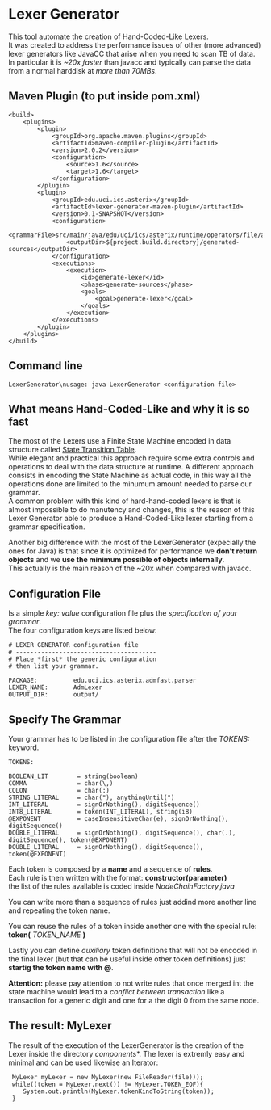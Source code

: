 Lexer Generator
===============

This tool automate the creation of Hand-Coded-Like Lexers.   
It was created to address the performance issues of other (more advanced) lexer generators like JavaCC that arise when you need to scan TB of data. In particular it is *~20x faster* than javacc and typically can parse the data from a normal harddisk at *more than 70MBs*.


Maven Plugin (to put inside pom.xml)
-------------------------------------
    <build>
        <plugins>
            <plugin>
                <groupId>org.apache.maven.plugins</groupId>
                <artifactId>maven-compiler-plugin</artifactId>
                <version>2.0.2</version>
                <configuration>
                    <source>1.6</source>
                    <target>1.6</target>
                </configuration>
            </plugin>
            <plugin>
                <groupId>edu.uci.ics.asterix</groupId>
                <artifactId>lexer-generator-maven-plugin</artifactId>
                <version>0.1-SNAPSHOT</version>
                <configuration>
                    <grammarFile>src/main/java/edu/uci/ics/asterix/runtime/operators/file/adm/adm.grammar</grammarFile>
                    <outputDir>${project.build.directory}/generated-sources</outputDir>
                </configuration>
                <executions>
                    <execution>
                        <id>generate-lexer</id>
                        <phase>generate-sources</phase>
                        <goals>
                            <goal>generate-lexer</goal>
                        </goals>
                    </execution>
                </executions>
            </plugin>
        </plugins>
    </build>


Command line
-------------
    LexerGenerator\nusage: java LexerGenerator <configuration file>



What means Hand-Coded-Like and why it is so fast
------------------------------------------------
The most of the Lexers use a Finite State Machine encoded in data structure called [State Transition Table](http://en.wikipedia.org/wiki/State_transition_table).   
While elegant and practical this approach require some extra controls and operations to deal with the data structure at runtime. A different approach consists in encoding the State Machine as actual code, in this way all the operations done are limited to the minumum amount needed to parse our grammar.   
A common problem with this kind of hard-hand-coded lexers is that is almost impossible to do manutency and changes, this is the reason of this Lexer Generator able to produce a Hand-Coded-Like lexer starting from a grammar specification.

Another big difference with the most of the LexerGenerator (expecially the ones for Java) is that since it is optimized for performance we **don't return objects** and we **use the minimum possible of objects internally**.    
This actually is the main reason of the ~20x when compared with javacc.


Configuration File
------------------
Is a simple *key: value* configuration file plus the *specification of your grammar*.   
The four configuration keys are listed below:

    # LEXER GENERATOR configuration file
    # ---------------------------------------
    # Place *first* the generic configuration
    # then list your grammar.

    PACKAGE:          edu.uci.ics.asterix.admfast.parser
    LEXER_NAME:       AdmLexer
    OUTPUT_DIR:       output/


Specify The Grammar
-------------------
Your grammar has to be listed in the configuration file after the *TOKENS:* keyword.

    TOKENS:

    BOOLEAN_LIT        = string(boolean)
    COMMA              = char(\,)
    COLON              = char(:)
    STRING_LITERAL     = char("), anythingUntil(")
    INT_LITERAL        = signOrNothing(), digitSequence()
    INT8_LITERAL       = token(INT_LITERAL), string(i8)
    @EXPONENT          = caseInsensitiveChar(e), signOrNothing(), digitSequence()
    DOUBLE_LITERAL     = signOrNothing(), digitSequence(), char(.), digitSequence(), token(@EXPONENT)
    DOUBLE_LITERAL     = signOrNothing(), digitSequence(), token(@EXPONENT)

Each token is composed by a **name** and a sequence of **rules**.   
Each rule is then written with the format: **constructor(parameter)**  
the list of the rules available is coded inside *NodeChainFactory.java*

You can write more than a sequence of rules just addind more another line and repeating the token name.

You can reuse the rules of a token inside another one with the special rule: **token(** *TOKEN_NAME* **)**

Lastly you can define *auxiliary* token definitions that will not be encoded in the final lexer (but that can be useful inside other token definitions) just **startig the token name with @**.

**Attention:** please pay attention to not write rules that once merged int the state machine would lead to a *conflict between transaction* like a transaction for a generic digit and one for a the digit 0 from the same node. 

The result: MyLexer
-------------------
The result of the execution of the LexerGenerator is the creation of the Lexer inside the directory *components**.
The lexer is extremly easy and minimal and can be used likewise an Iterator:

     MyLexer myLexer = new MyLexer(new FileReader(file)));
     while((token = MyLexer.next()) != MyLexer.TOKEN_EOF){
        System.out.println(MyLexer.tokenKindToString(token));
     }


